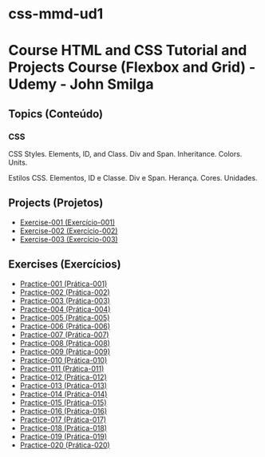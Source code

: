 # css-mmd-ud1

<h1> Course HTML and CSS Tutorial and Projects Course (Flexbox and Grid) - Udemy - John Smilga</h1>

<h2>Topics (Conteúdo)</h2>

<h3>CSS</h3>

<p>CSS Styles. Elements, ID, and Class. Div and Span. Inheritance. Colors. Units.</p>

<p>Estilos CSS. Elementos, ID e Classe. Div e Span. Herança. Cores. Unidades.</p>

<h2>Projects (Projetos)</h2>

<ul>
<li><a href="https://mayramduarte.github.io/css-mmd-ud1/04-css-fundamentals-project-mmd/" target="_blank">Exercise-001 (Exercício-001)</a></li>
<li><a href="https://mayramduarte.github.io/css-mmd-ud1
/06-colors-project-mmd/" target="_blank">Exercise-002 (Exercício-002)</a></li>
<li><a href="https://mayramduarte.github.io/css-mmd-ud1
/08-units-project-mmd/" target="_blank">Exercise-003 (Exercício-003)</a></li>
</ul>

<h2>Exercises (Exercícios)</h2>

<ul>
<li><a href="https://mayramduarte.github.io/css-mmd-ud1
/01-css-mmd/about.external.html" target="_blank">Practice-001 (Prática-001)</a></li>
<li><a href="https://mayramduarte.github.io/css-mmd-ud1
/01-css-mmd/descendentselector.html" target="_blank">Practice-002 (Prática-002)</a></li>
<li><a href="https://mayramduarte.github.io/css-mmd-ud1
/01-css-mmd/divspan.html" target="_blank">Practice-003 (Prática-003)</a></li>
<li><a href="https://mayramduarte.github.io/css-mmd-ud1
/01-css-mmd/idclass.html" target="_blank">Practice-004 (Prática-004)</a></li>
<li><a href="https://mayramduarte.github.io/css-mmd-ud1
/01-css-mmd/index.external.html" target="_blank">Practice-005 (Prática-005)</a></li>
<li><a href="https://mayramduarte.github.io/css-mmd-ud1
/01-css-mmd/inheritance.html" target="_blank">Practice-006 (Prática-006)</a></li>
<li><a href="https://mayramduarte.github.io/css-mmd-ud1
/01-css-mmd/inline.html" target="_blank">Practice-007 (Prática-007)</a></li>
<li><a href="https://mayramduarte.github.io/css-mmd-ud1
/01-css-mmd/internal.html" target="_blank">Practice-008 (Prática-008)</a></li>
<li><a href="https://mayramduarte.github.io/css-mmd-ud1
/01-css-mmd/selector.html" target="_blank">Practice-009 (Prática-009)</a></li>
<li><a href="https://mayramduarte.github.io/css-mmd-ud1
/01-css-mmd/specificity.html" target="_blank">Practice-010 (Prática-010)</a></li>
<li><a href="https://mayramduarte.github.io/css-mmd-ud1/05-css-colors-mmd/colornameandrgb.html" target="_blank">Practice-011 (Prática-011)</a></li>
<li><a href="https://mayramduarte.github.io/css-mmd-ud1/05-css-colors-mmd/hex.html" target="_blank">Practice-012 (Prática-012)</a></li>
<li><a href="https://mayramduarte.github.io/css-mmd-ud1/05-css-colors-mmd/rgba.html
" target="_blank">Practice-013 (Prática-013)</a></li>
<li><a href="https://mayramduarte.github.io/css-mmd-ud1/07-css-units-mmd
/27-pixels/" target="_blank">Practice-014 (Prática-014)</a></li>
<li><a href="https://mayramduarte.github.io/css-mmd-ud1/07-css-units-mmd
/28-percent/" target="_blank">Practice-015 (Prática-015)</a></li>
<li><a href="https://mayramduarte.github.io/css-mmd-ud1/07-css-units-mmd
/29-em/" target="_blank">Practice-016 (Prática-016)</a></li>
<li><a href="https://mayramduarte.github.io/css-mmd-ud1/07-css-units-mmd
/30-rem/" target="_blank">Practice-017 (Prática-017)</a></li>
<li><a href="https://mayramduarte.github.io/css-mmd-ud1/07-css-units-mmd
/31-vh-vw/" target="_blank">Practice-018 (Prática-018)</a></li>
<li><a href="https://mayramduarte.github.io/css-mmd-ud1/07-css-units-mmd
/33-calc/" target="_blank">Practice-019 (Prática-019)</a></li>
<li><a href="https://mayramduarte.github.io/css-mmd-ud1/07-css-units-mmd
/34-min-max-height/
" target="_blank">Practice-020 (Prática-020)</a></li>
</ul>
